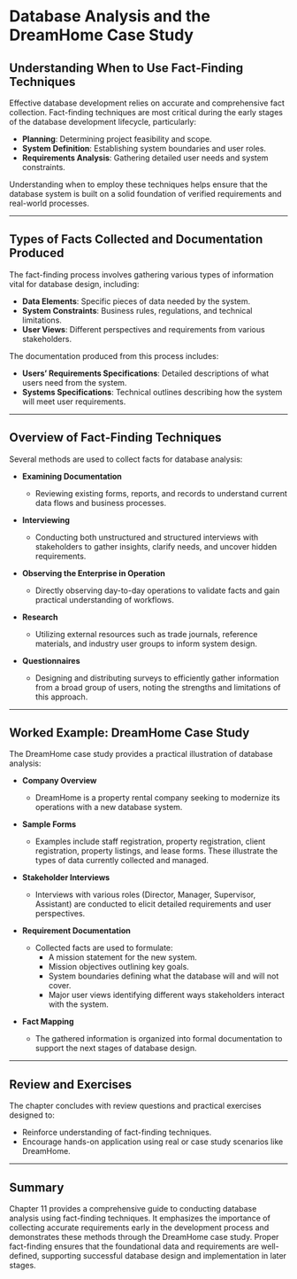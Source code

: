 # Database Analysis and the DreamHome Case Study

## Understanding When to Use Fact‑Finding Techniques

Effective database development relies on accurate and comprehensive fact collection. Fact-finding techniques are most critical during the early stages of the database development lifecycle, particularly:

- **Planning**: Determining project feasibility and scope.
- **System Definition**: Establishing system boundaries and user roles.
- **Requirements Analysis**: Gathering detailed user needs and system constraints.

Understanding when to employ these techniques helps ensure that the database system is built on a solid foundation of verified requirements and real-world processes.

---

## Types of Facts Collected and Documentation Produced

The fact-finding process involves gathering various types of information vital for database design, including:

- **Data Elements**: Specific pieces of data needed by the system.
- **System Constraints**: Business rules, regulations, and technical limitations.
- **User Views**: Different perspectives and requirements from various stakeholders.

The documentation produced from this process includes:

- **Users’ Requirements Specifications**: Detailed descriptions of what users need from the system.
- **Systems Specifications**: Technical outlines describing how the system will meet user requirements.

---

## Overview of Fact‑Finding Techniques

Several methods are used to collect facts for database analysis:

- **Examining Documentation**

  - Reviewing existing forms, reports, and records to understand current data flows and business processes.

- **Interviewing**

  - Conducting both unstructured and structured interviews with stakeholders to gather insights, clarify needs, and uncover hidden requirements.

- **Observing the Enterprise in Operation**

  - Directly observing day-to-day operations to validate facts and gain practical understanding of workflows.

- **Research**

  - Utilizing external resources such as trade journals, reference materials, and industry user groups to inform system design.

- **Questionnaires**
  - Designing and distributing surveys to efficiently gather information from a broad group of users, noting the strengths and limitations of this approach.

---

## Worked Example: DreamHome Case Study

The DreamHome case study provides a practical illustration of database analysis:

- **Company Overview**

  - DreamHome is a property rental company seeking to modernize its operations with a new database system.

- **Sample Forms**

  - Examples include staff registration, property registration, client registration, property listings, and lease forms. These illustrate the types of data currently collected and managed.

- **Stakeholder Interviews**

  - Interviews with various roles (Director, Manager, Supervisor, Assistant) are conducted to elicit detailed requirements and user perspectives.

- **Requirement Documentation**

  - Collected facts are used to formulate:
    - A mission statement for the new system.
    - Mission objectives outlining key goals.
    - System boundaries defining what the database will and will not cover.
    - Major user views identifying different ways stakeholders interact with the system.

- **Fact Mapping**
  - The gathered information is organized into formal documentation to support the next stages of database design.

---

## Review and Exercises

The chapter concludes with review questions and practical exercises designed to:

- Reinforce understanding of fact-finding techniques.
- Encourage hands-on application using real or case study scenarios like DreamHome.

---

## Summary

Chapter 11 provides a comprehensive guide to conducting database analysis using fact-finding techniques. It emphasizes the importance of collecting accurate requirements early in the development process and demonstrates these methods through the DreamHome case study. Proper fact-finding ensures that the foundational data and requirements are well-defined, supporting successful database design and implementation in later stages.
